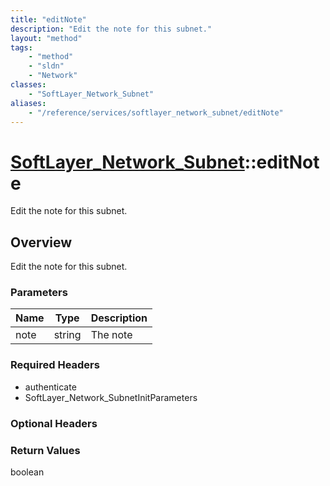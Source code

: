 ```yaml
---
title: "editNote"
description: "Edit the note for this subnet."
layout: "method"
tags:
    - "method"
    - "sldn"
    - "Network"
classes:
    - "SoftLayer_Network_Subnet"
aliases:
    - "/reference/services/softlayer_network_subnet/editNote"
---
```

# [SoftLayer_Network_Subnet](/reference/services/SoftLayer_Network_Subnet)::editNote

Edit the note for this subnet.


## Overview 
Edit the note for this subnet.

### Parameters 
|Name | Type | Description |
| --- | --- | --- |
|note| string| The note|


### Required Headers
* authenticate
* SoftLayer_Network_SubnetInitParameters

### Optional Headers

### Return Values
boolean

